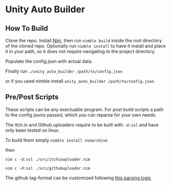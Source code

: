 # Unity Auto Builder

## How To Build

Clone the repo. Install [Nim](https://github.com/dom96/choosenim), then run `nimble build` inside the root directory of the cloned repo.
Optionally run `nimble install` to have it install and place it in your path, so it does not require navigating to the project directory.

Populate the config.json with actual data.

Finally run `./unity_auto_builder /path/to/config.json`

or if you used nimble install
`unity_auto_builder /path/to/config.json`

## Pre/Post Scripts
These scripts can be any exectuable program. For post build scripts a path to the config jsonis passed, which you can reparse for your own needs.

The itch.io and Github uploaders require to be built with `-d:ssl` and have only been tested on linux.

To build them simply `nimble install nimarchive`

then

`nim c -d:ssl ./src/itchiouploader.nim`

`nim c -d:ssl ./src/githubuploader.nim`

The github tag-format can be customized following [this parsing logic](https://nim-lang.org/docs/times.html#parsing-and-formatting-dates)

